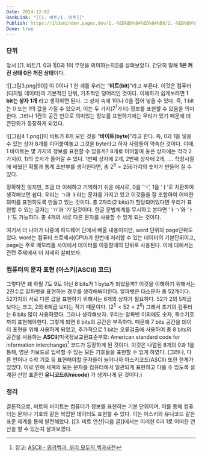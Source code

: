 ```yaml
---
Date: 2024-12-02
BackLink: "[[1. 비트/1. 비트]]"
Publish: https://ildanindev.pages.dev/1.-%EB%B9%84%ED%8A%B8/2.-%EB%B9%84%ED%8A%B8(bit)
Done: true
---
```

### 단위
앞서 [[1. 비트/1. 0과 1|0과 1이 무엇을 의미하는지]]를 살펴보았다. 간단히 말해 **1은 켜진 상태 0은 꺼진 상태**이다.



![[그림3.png|90]]
이 0이나 1 한 개를 우리는 “**비트(bit)**”라고 부른다. 이것은 컴퓨터(디지털 데이터)의 기본적인 단위, 기초적인 덩어리인 것이다. 이해하기 쉽게보려면 **1 bit는 상자 1개** 라고 생각하면 된다. 그 상자 속에 1이나 0을 집어 넣을 수 있다. 즉, 1 bit는 0 또는 1의 값을 가질 수 있으며, 이는 두 가지($2^1$가지) 정보를 표현할 수 있음을 의미한다. 그러나 1칸의 공간 만으로 의미있는 정보를 표현하기에는 무리가 있기 때문에 더 큰단위가 등장하게 되었다.



![[그림4 1.png]]이 비트가 8개 모인 것을 “**바이트(byte)**”라고 한다. 즉, 0과 1을 넣을 수 있는 상자 8개를 이어붙여놓고 그것을 byte라고 하자 사람들이 약속한 것이다. 이때, 1 바이트는 몇 가지의 정보를 표현할 수 있을까? 8개로 이어붙여 놓은 상자에는 각각 2가지(0, 1)의 숫자가 들어갈 수 있다. 1번째 상자에 2개, 2번째 상자에 2개, …. 학창시절에 배웠던 확률과 통계 초반부를 생각한다면, 총 $2^8 = 256$가지의 숫자가 만들어 질 수 있다.

정확하진 않지만, 조금 더 이해하고 기억하기 쉬운 예시로, 0을 ‘ㄱ’, 1을 ‘ㅏ’로 치환하여 생각해보면 쉽다. 우리는 ㄱ과 ㅏ라는 문자를 가지고 있고 이것들을 잘 조합하여 어떠한 의미를 표현하도록 만들고 있는 것이다. 총 2자리(2 bits)가 할당되어있다면 우리가 표현할 수 있는 글자는 ‘ㄲ’과 ‘가’일것이다. 한글 문법체계를 무시하고 본다면 ‘ㅏㄱ’와 ‘ㅏㅏ’도 가능하다. 총 4개의 서로 다른 문자를 사용할 수 있게 되는 것이다.

여기서 더 나아가 나중에 하드웨어 단에서 배울 내용이지만, word 단위와 page단위도 있다. word는 컴퓨터 프로세서(CPU)가 한번에 처리할 수 있는 데이터의 기본단위이고, page는 주로 메모리들 사이에서 데이터를 이동할때의 단위로 사용된다. 이에 대해서는 관련 주제에서 더 자세히 살펴보자.



### 컴퓨터의 문자 표현 (아스키(ASCII) 코드)
그렇다면 왜 하필 7도 9도 아닌 8 bits가 1 byte가 되었을까? 이것을 이해하기 위해서는 2진수로 알파벳을 표현하는 경우를 생각해봐야한다. 알파벳은 대소문자 총 52개이다. 52가지의 서로 다른 값을 표현하기 위해서는 6개의 상자가 필요하다. 52가 2의 5제곱 보다는 크고, 2의 6제곱 보다는 작기 때문이다. ($2^5 < 52 < 2^6$) 그래서 초기의 컴퓨터는 6 bits 많이 사용하였다. 그러나 생각해보자. 우리는 알파벳 이외에도 숫자, 특수기호까지 표현해야한다. 그렇게 되면 6 bits의 공간은 부족하다. 때문에 7 bits 공간을 데이터 표현을 위해 사용하게 되었고, 추가적으로 1 bit는 오류검출에 사용하여 총 8 bits의 공간을 사용하는 **ASCII**(미국정보교환표준부호: American standard code for information interchange)[^8] 코드가 등장하게 된 것이다. 이것은 나열된 8개의 0과 1을 통해, 영문 키보드로 입력할 수 있는 모든 기호들을 표현할 수 있게 하였다.
(그러나, 다른 언어나 수학 기호 등 표현해야할 문자들이 늘어나자 아스키코드(ASCII) 또한 한계가 있었다. 이로 인해 세계의 모든 문자를 컴퓨터에서 일관되게 표현하고 다룰 수 있도록 설계된 산업 표준인 **유니코드(Unicode)** 가 생겨나게 된 것이다.)

### 정리
결론적으로, 비트와 바이트는 컴퓨터가 정보를 표현하는 기본 단위이며, 이를 통해 컴퓨터는 문자나 기호와 같은 복잡한 데이터도 표현할 수 있다. 이는 아스키와 유니코드 같은 표준 체계를 통해 발전해왔다.  [[3. 비트 연산|다음 글]]에서는 이러한 0과 1로 어떠한 연산을 할 수 있는지 살펴보겠다.





[^8]: 참고: [ASCII - 위키백과, 우리 모두의 백과사전](https://ko.wikipedia.org/wiki/ASCII)
